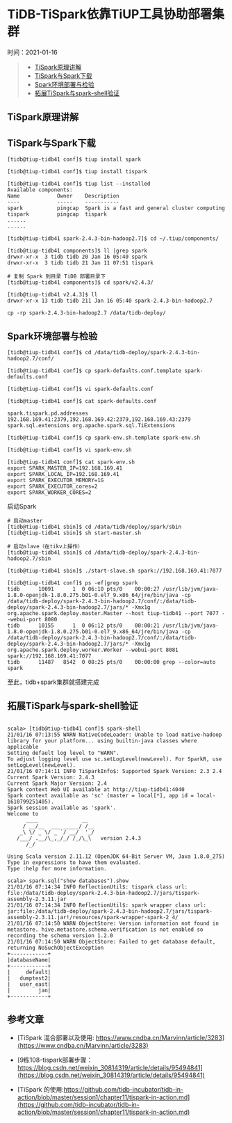 # TiDB-TiSpark依靠TiUP工具协助部署集群
时间：2021-01-16

> - [TiSpark原理讲解](#TiSpark原理讲解)  
> - [TiSpark与Spark下载](#TiSpark与Spark下载)  
> - [Spark环境部署与检验](#Spark环境部署与检验)  
> - [拓展TiSpark与spark-shell验证](#拓展TiSpark与spark-shell验证)  


## TiSpark原理讲解


## TiSpark与Spark下载
```
[tidb@tiup-tidb41 conf]$ tiup install spark

[tidb@tiup-tidb41 conf]$ tiup install tispark

[tidb@tiup-tidb41 conf]$ tiup list --installed
Available components:
Name            Owner    Description
----            -----    -----------
spark           pingcap  Spark is a fast and general cluster computing 
tispark         pingcap  tispark
......
......

[tidb@tiup-tidb41 spark-2.4.3-bin-hadoop2.7]$ cd ~/.tiup/components/

[tidb@tiup-tidb41 components]$ ll |grep spark
drwxr-xr-x  3 tidb tidb 20 Jan 16 05:40 spark
drwxr-xr-x  3 tidb tidb 21 Jan 11 07:51 tispark

# 复制 Spark 到目录 TiDB 部署目录下
[tidb@tiup-tidb41 components]$ cd spark/v2.4.3/

[tidb@tiup-tidb41 v2.4.3]$ ll
drwxr-xr-x 13 tidb tidb 211 Jan 16 05:40 spark-2.4.3-bin-hadoop2.7

cp -rp spark-2.4.3-bin-hadoop2.7 /data/tidb-deploy/
```

## Spark环境部署与检验
```
[tidb@tiup-tidb41 conf]$ cd /data/tidb-deploy/spark-2.4.3-bin-hadoop2.7/conf/

[tidb@tiup-tidb41 conf]$ cp spark-defaults.conf.template spark-defaults.conf

[tidb@tiup-tidb41 conf]$ vi spark-defaults.conf

[tidb@tiup-tidb41 conf]$ cat spark-defaults.conf

spark.tispark.pd.addresses 192.168.169.41:2379,192.168.169.42:2379,192.168.169.43:2379
spark.sql.extensions org.apache.spark.sql.TiExtensions

[tidb@tiup-tidb41 conf]$ cp spark-env.sh.template spark-env.sh

[tidb@tiup-tidb41 conf]$ vi spark-env.sh

[tidb@tiup-tidb41 conf]$ cat spark-env.sh
export SPARK_MASTER_IP=192.168.169.41
export SPARK_LOCAL_IP=192.168.169.41
export SPARK_EXECUTOR_MEMORY=1G
export SPARK_EXECUTOR_cores=2
export SPARK_WORKER_CORES=2
```

启动Spark
```
# 启动master
[tidb@tiup-tidb41 sbin]$ cd /data/tidb/deploy/spark/sbin
[tidb@tiup-tidb41 sbin]$ sh start-master.sh

# 启动slave（在tikv上操作）
[tidb@tiup-tidb41 sbin]$ cd /data/tidb-deploy/spark-2.4.3-bin-hadoop2.7/sbin

[tidb@tiup-tidb41 sbin]$ ./start-slave.sh spark://192.168.169.41:7077

[tidb@tiup-tidb41 conf]$ ps -ef|grep spark
tidb      10091      1  0 06:10 pts/0    00:00:27 /usr/lib/jvm/java-1.8.0-openjdk-1.8.0.275.b01-0.el7_9.x86_64/jre/bin/java -cp /data/tidb-deploy/spark-2.4.3-bin-hadoop2.7/conf/:/data/tidb-deploy/spark-2.4.3-bin-hadoop2.7/jars/* -Xmx1g org.apache.spark.deploy.master.Master --host tiup-tidb41 --port 7077 --webui-port 8080
tidb      10155      1  0 06:12 pts/0    00:00:21 /usr/lib/jvm/java-1.8.0-openjdk-1.8.0.275.b01-0.el7_9.x86_64/jre/bin/java -cp /data/tidb-deploy/spark-2.4.3-bin-hadoop2.7/conf/:/data/tidb-deploy/spark-2.4.3-bin-hadoop2.7/jars/* -Xmx1g org.apache.spark.deploy.worker.Worker --webui-port 8081 spark://192.168.169.41:7077
tidb      11487   8542  0 08:25 pts/0    00:00:00 grep --color=auto spark

```
至此，tidb+spark集群就搭建完成

## 拓展TiSpark与spark-shell验证
```

scala> [tidb@tiup-tidb41 conf]$ spark-shell
21/01/16 07:13:55 WARN NativeCodeLoader: Unable to load native-hadoop library for your platform... using builtin-java classes where applicable
Setting default log level to "WARN".
To adjust logging level use sc.setLogLevel(newLevel). For SparkR, use setLogLevel(newLevel).
21/01/16 07:14:11 INFO TiSparkInfo$: Supported Spark Version: 2.3 2.4
Current Spark Version: 2.4.3
Current Spark Major Version: 2.4
Spark context Web UI available at http://tiup-tidb41:4040
Spark context available as 'sc' (master = local[*], app id = local-1610799251405).
Spark session available as 'spark'.
Welcome to
      ____              __
     / __/__  ___ _____/ /__
    _\ \/ _ \/ _ `/ __/  '_/
   /___/ .__/\_,_/_/ /_/\_\   version 2.4.3
      /_/
         
Using Scala version 2.11.12 (OpenJDK 64-Bit Server VM, Java 1.8.0_275)
Type in expressions to have them evaluated.
Type :help for more information.

scala> spark.sql("show databases").show
21/01/16 07:14:34 INFO ReflectionUtil$: tispark class url: file:/data/tidb-deploy/spark-2.4.3-bin-hadoop2.7/jars/tispark-assembly-2.3.11.jar
21/01/16 07:14:34 INFO ReflectionUtil$: spark wrapper class url: jar:file:/data/tidb-deploy/spark-2.4.3-bin-hadoop2.7/jars/tispark-assembly-2.3.11.jar!/resources/spark-wrapper-spark-2_4/
21/01/16 07:14:50 WARN ObjectStore: Version information not found in metastore. hive.metastore.schema.verification is not enabled so recording the schema version 1.2.0
21/01/16 07:14:50 WARN ObjectStore: Failed to get database default, returning NoSuchObjectException
+------------+
|databaseName|
+------------+
|     default|
|   dumptest2|
|   user_east|
|         jan|
+------------+
```







## 参考文章

 - [TiSpark 混合部署以及使用: https://www.cndba.cn/Marvinn/article/3283](https://www.cndba.cn/Marvinn/article/3283)

 - [9栋108-tispark部署步骤：https://blog.csdn.net/weixin_30814319/article/details/95494841](https://blog.csdn.net/weixin_30814319/article/details/95494841)

 - [TiSpark 的使用:https://github.com/tidb-incubator/tidb-in-action/blob/master/session1/chapter11/tispark-in-action.md](https://github.com/tidb-incubator/tidb-in-action/blob/master/session1/chapter11/tispark-in-action.md)